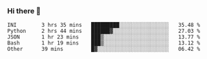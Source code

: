 ### Hi there 👋

<!--START_SECTION:waka-->

```text
INI        3 hrs 35 mins   █████████░░░░░░░░░░░░░░░░   35.48 %
Python     2 hrs 44 mins   ██████▓░░░░░░░░░░░░░░░░░░   27.03 %
JSON       1 hr 23 mins    ███▒░░░░░░░░░░░░░░░░░░░░░   13.77 %
Bash       1 hr 19 mins    ███▒░░░░░░░░░░░░░░░░░░░░░   13.12 %
Other      39 mins         █▓░░░░░░░░░░░░░░░░░░░░░░░   06.42 %
```

<!--END_SECTION:waka-->

<!--
**arlenxuzj/arlenxuzj** is a ✨ _special_ ✨ repository because its `README.md` (this file) appears on your GitHub profile.

Here are some ideas to get you started:

- 🔭 I’m currently working on ...
- 🌱 I’m currently learning ...
- 👯 I’m looking to collaborate on ...
- 🤔 I’m looking for help with ...
- 💬 Ask me about ...
- 📫 How to reach me: ...
- 😄 Pronouns: ...
- ⚡ Fun fact: ...
-->
